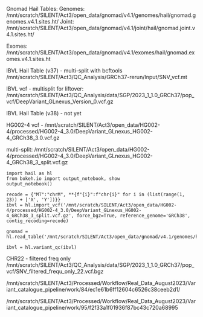 
Gnomad Hail Tables:
Genomes:
/mnt/scratch/SILENT/Act3/open_data/gnomad/v4.1/genomes/hail/gnomad.genomes.v4.1.sites.ht/
Joint:
/mnt/scratch/SILENT/Act3/open_data/gnomad/v4.1/joint/hail/gnomad.joint.v4.1.sites.ht/

Exomes:
/mnt/scratch/SILENT/Act3/open_data/gnomad/v4.1/exomes/hail/gnomad.exomes.v4.1.sites.ht

IBVL Hail Table (v37) - multi-split with bcftools
/mnt/scratch/SILENT/Act3/QC_Analysis/GRCh37-rerun/Input/SNV_vcf.mt

IBVL vcf - multisplit for liftover:
/mnt/scratch/SILENT/Act3/QC_Analysis/data/SGP/2023_1_1.0_GRCh37/pop_vcf/DeepVariant_GLnexus_Version_0.vcf.gz


IBVL Hail Table (v38) - not yet

HG002-4 vcf - 
/mnt/scratch/SILENT/Act3/open_data/HG002-4/processed/HG002-4_3.0/DeepVariant_GLnexus_HG002-4_GRCh38_3.0.vcf.gz

multi-split:
/mnt/scratch/SILENT/Act3/open_data/HG002-4/processed/HG002-4_3.0/DeepVariant_GLnexus_HG002-4_GRCh38_3_split.vcf.gz

```
import hail as hl
from bokeh.io import output_notebook, show
output_notebook()

recode = {"MT":"chrM", **{f"{i}":f"chr{i}" for i in (list(range(1, 23)) + ['X', 'Y'])}}
ibvl = hl.import_vcf('/mnt/scratch/SILENT/Act3/open_data/HG002-4/processed/HG002-4_3.0/DeepVariant_GLnexus_HG002-4_GRCh38_3_split.vcf.gz', force_bgz=True, reference_genome='GRCh38', contig_recoding=recode)

gnomad = hl.read_table('/mnt/scratch/SILENT/Act3/open_data/gnomad/v4.1/genomes/hail/gnomad.genomes.v4.1.sites.ht')

ibvl = hl.variant_qc(ibvl)
```


CHR22 - filtered freq only
/mnt/scratch/SILENT/Act3/QC_Analysis/data/SGP/2023_1_1.0_GRCh37/pop_vcf/SNV_filtered_frequ_only_22.vcf.bgz


/mnt/scratch/SILENT/Act3/Processed/Workflow/Real_Data_August2023/Variant_catalogue_pipeline/work/84/ec1e61b6ff12604c6526c38ceeb2d1/

/mnt/scratch/SILENT/Act3/Processed/Workflow/Real_Data_August2023/Variant_catalogue_pipeline/work/95/f2f33a1f01936f87bc43c720a68995